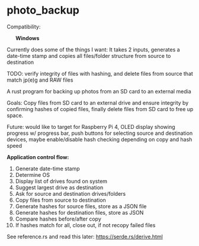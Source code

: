 # photo_backup
Compatibility:
<ul><b>Windows</b></ul>
Currently does some of the things I want:
It takes 2 inputs, generates a date-time stamp and copies all files/folder structure from source to destination

TODO: verify integrity of files with hashing, and delete files from source that match jp(e)g and RAW files

A rust program for backing up photos from an SD card to an external media

Goals: Copy files from SD card to an external drive and ensure integrity by confirming hashes of copied files, finally delete files from SD card to free up space.

Future: would like to target for Raspberry Pi 4, OLED display showing progress w/ progress bar, push buttons for selecting source and destination devices, maybe enable/disable hash checking depending on copy and hash speed

<b>Application control flow:</b>
<ol>
    <li>Generate date-time stamp</li>
    <li>Determine OS</li>
    <li>Display list of drives found on system</li>
    <li>Suggest largest drive as destination</li>
    <li>Ask for source and destination drives/folders</li>
    <li>Copy files from source to destination</li>
    <li>Generate hashes for source files, store as a JSON file</li>
    <li>Generate hashes for destination files, store as JSON</li>
    <li>Compare hashes before/after copy</li>
    <li>If hashes match for all, close out, if not recopy failed files</li>
</ol>

See reference.rs and read this later: 
https://serde.rs/derive.html